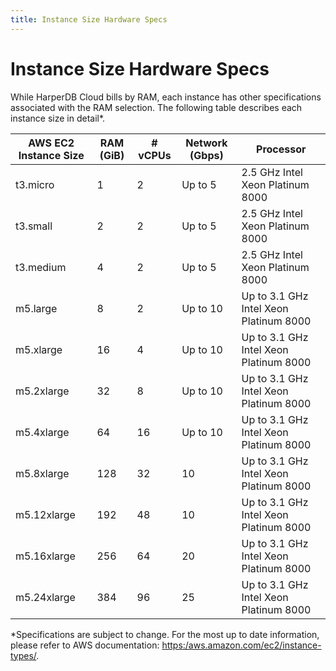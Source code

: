 ```yaml
---
title: Instance Size Hardware Specs
---
```


# Instance Size Hardware Specs

While HarperDB Cloud bills by RAM, each instance has other specifications associated with the RAM selection. The following table describes each instance size in detail\*.

| AWS EC2 Instance Size | RAM (GiB) | # vCPUs | Network (Gbps) | Processor                              |
| --------------------- | --------- | ------- | -------------- | -------------------------------------- |
| t3.micro              | 1         | 2       | Up to 5        | 2.5 GHz Intel Xeon Platinum 8000       |
| t3.small              | 2         | 2       | Up to 5        | 2.5 GHz Intel Xeon Platinum 8000       |
| t3.medium             | 4         | 2       | Up to 5        | 2.5 GHz Intel Xeon Platinum 8000       |
| m5.large              | 8         | 2       | Up to 10       | Up to 3.1 GHz Intel Xeon Platinum 8000 |
| m5.xlarge             | 16        | 4       | Up to 10       | Up to 3.1 GHz Intel Xeon Platinum 8000 |
| m5.2xlarge            | 32        | 8       | Up to 10       | Up to 3.1 GHz Intel Xeon Platinum 8000 |
| m5.4xlarge            | 64        | 16      | Up to 10       | Up to 3.1 GHz Intel Xeon Platinum 8000 |
| m5.8xlarge            | 128       | 32      | 10             | Up to 3.1 GHz Intel Xeon Platinum 8000 |
| m5.12xlarge           | 192       | 48      | 10             | Up to 3.1 GHz Intel Xeon Platinum 8000 |
| m5.16xlarge           | 256       | 64      | 20             | Up to 3.1 GHz Intel Xeon Platinum 8000 |
| m5.24xlarge           | 384       | 96      | 25             | Up to 3.1 GHz Intel Xeon Platinum 8000 |

\*Specifications are subject to change. For the most up to date information, please refer to AWS documentation: [https:/aws.amazon.com/ec2/instance-types/](https:/aws.amazon.com/ec2/instance-types/).
